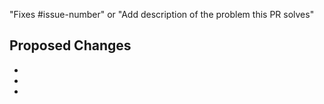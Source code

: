 <!-- General PR guidelines:

Most PRs should be opened against the main branch in the
[`kserve/website` GitHub repository](https://github.com/kserve/website).

Use one of the content templates when writing a new document:
- [Concept](docs/contributor/templates/template-concept.md) -- Conceptual topics explain how things
work or what things mean. They provide helpful context to readers. They do not include procedures.
- [Procedure](docs/help/contributor/templates/template-procedure.md) -- Procedural (how-to) topics
include detailed steps for performing a task as well as some context about the task.
- [Troubleshooting](docs/contributor/templates/template-troubleshooting.md) -- Troubleshooting
topics list common errors and solutions.
- [Blog](docs/help/contributor/templates/template-blog-entry.md) -- Instructions and a template that you
can use to help you post to the KServe blog.

When you add a new document to the /docs directory, the navigation menu updates automatically.
For more information, see the
[MkDocs documentation](https://www.mkdocs.org/user-guide/writing-your-docs/#configure-pages-and-navigation).

If your changes should also be in the most recent release, add the corresponding "cherrypick-0.X"
label to the original PR; for example, "cherrypick-0.12".
Best practice is to open a PR for the cherry-pick yourself after your original PR has been merged
into the main branch.
After the cherry-pick PR has merged, remove the cherry-pick label from the original PR.

For all resources for contributing to the KServe documentation, see the
[KServe contributor's guide](/docs/help/contributor/mkdocs-contributor-guide.md).

 -->

"Fixes #issue-number" or "Add description of the problem this PR solves"

## Proposed Changes <!-- Describe the changes the PR makes. -->

-
-
-

